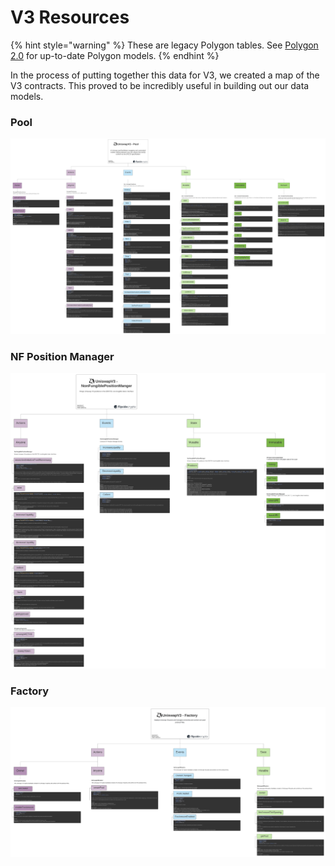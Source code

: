 # V3 Resources

{% hint style="warning" %}
These are legacy Polygon tables. See [Polygon 2.0](../polygon-2.0-tables.md) for up-to-date Polygon models.
{% endhint %}

In the process of putting together this data for V3, we created a map of the V3 contracts. This proved to be incredibly useful in building out our data models.

### Pool

![](<../../../.gitbook/assets/Uniswap V3 - Pool.png>)

### NF Position Manager

![](<../../../.gitbook/assets/Uniswap V3 - NonFungiblePositionManager.png>)

### Factory

![](<../../../.gitbook/assets/Uniswap V3 - Factory.png>)
